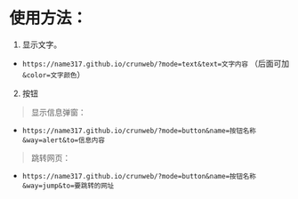 # 使用方法：
1. 显示文字。
 - `https://name317.github.io/crunweb/?mode=text&text=文字内容`
（后面可加 `&color=文字颜色`）
2. 按钮
> 显示信息弹窗：
 - `https://name317.github.io/crunweb/?mode=button&name=按钮名称&way=alert&to=信息内容`
> 跳转网页：
 - `https://name317.github.io/crunweb/?mode=button&name=按钮名称&way=jump&to=要跳转的网址`
